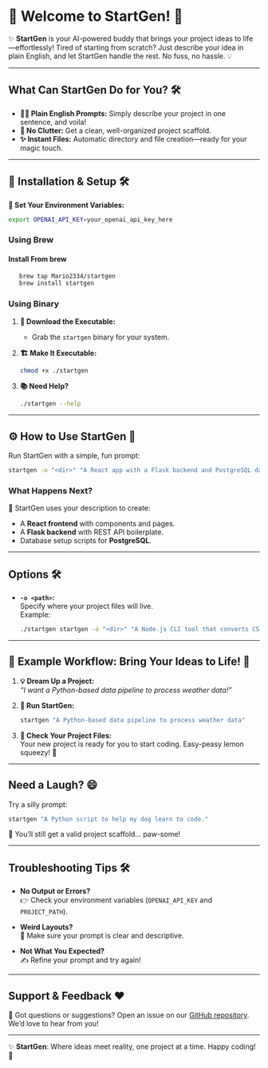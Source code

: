 
# 🚀 Welcome to StartGen! 🌟

✨ **StartGen** is your AI-powered buddy that brings your project ideas to life—effortlessly! Tired of starting from scratch? Just describe your idea in plain English, and let StartGen handle the rest. No fuss, no hassle. 💡

---

## What Can StartGen Do for You? 🛠️

- **👨‍💻 Plain English Prompts:** Simply describe your project in one sentence, and voila!
- **🎯 No Clutter:** Get a clean, well-organized project scaffold.
- **✨ Instant Files:** Automatic directory and file creation—ready for your magic touch.

---

## 🚧 Installation & Setup 🛠️

**🔑 Set Your Environment Variables:**  
   ```bash
   export OPENAI_API_KEY=your_openai_api_key_here
   ```

### Using Brew

#### Install From brew
```bash
   brew tap Mario2334/startgen
   brew install startgen
```

### Using Binary
1. **🔽 Download the Executable:**  
   - Grab the `startgen` binary for your system.

3. **🏗️ Make It Executable:**  
   ```bash
   chmod +x ./startgen
   ```

4. **📚 Need Help?**  
   ```bash
   ./startgen --help
   ```

---

## ⚙️ How to Use StartGen 🎉

Run StartGen with a simple, fun prompt:

```bash
startgen -o "<dir>" "A React app with a Flask backend and PostgreSQL database."
```

### **What Happens Next?**  
🧠 StartGen uses your description to create:
- A **React frontend** with components and pages.
- A **Flask backend** with REST API boilerplate.
- Database setup scripts for **PostgreSQL**.

---

## Options 🛠️

- **`-o <path>`:**  
  Specify where your project files will live.  
  Example:
  ```bash
  ./startgen startgen -o "<dir>" "A Node.js CLI tool that converts CSV to JSON"
  ```

---

## 🚀 Example Workflow: Bring Your Ideas to Life! 🌈

1. **💡 Dream Up a Project:**  
   *“I want a Python-based data pipeline to process weather data!”*

2. **🤖 Run StartGen:**  
   ```bash
   startgen "A Python-based data pipeline to process weather data"
   ```

3. **📂 Check Your Project Files:**  
   Your new project is ready for you to start coding. Easy-peasy lemon squeezy! 🍋

---

## Need a Laugh? 😄

Try a silly prompt:
```bash
startgen "A Python script to help my dog learn to code."
```
🐶 You’ll still get a valid project scaffold… paw-some!

---

## Troubleshooting Tips 🛠️

- **No Output or Errors?**  
  👉 Check your environment variables (`OPENAI_API_KEY` and `PROJECT_PATH`).

- **Weird Layouts?**  
  📝 Make sure your prompt is clear and descriptive.

- **Not What You Expected?**  
  ✍️ Refine your prompt and try again!

---

## Support & Feedback ❤️

💌 Got questions or suggestions? Open an issue on our [GitHub repository](https://github.com/your-repo). We’d love to hear from you!

---

✨ **StartGen**: Where ideas meet reality, one project at a time. Happy coding! 🎉
